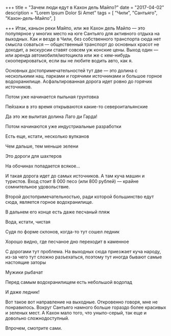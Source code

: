 +++
title = "Зачем люди едут в Кахон дель Майпо?"
date = "2017-04-02"
description = "Lorem Ipsum Dolor Si Amet"
tags = [
    "Чили",
    "Сантьяго",
    "Кахон-дель-Майпо",
]

+++
Итак, каньон реки Майпо, или же Кахон дель Майпо — это популярное у многих место на юге Сантьяго для активного отдыха на выходных. Как и везде в Чили, без собственного транспорта сюда нет смысла соваться — общественный транспорт до основных красот не доходит, а экскурсии ставят совсем уж конские цены. Выход один — или аренда автомобиля/мотоцикла или же с кем-нибудь скооперироваться, если вы не любите водить авто, как я.

Основных достопримечательностей тут две — это долина с несколькими нац. парками и горячими источниками и большое горное водохранилище. Асфальтированная дорога идет ровно до горячих источников.



Потом уже начинается пыльная грунтовка



Пейзажи в это время открываются какие-то североитальянские



Да это же вылитая долина Лаго ди Гарда!



Потом начинаются уже индустриальные разработки



Есть еще, кстати, несколько вулканов



Чем дальше, тем меньше зелени





Это дороги для шахтеров





На обочинах попадается всякое...





И такая дорога идет до самых источников. А там куча машин и туристов. Вход стоит 8 000 песо (или 800 рублей) — крайне сомнительное удовольствие.



Второй достопримечательностью, ради которой большинство едут сюда, является горное водохранилище.



В дальнем его конце есть даже песчаный пляж



Вода, кстати, чистая





Судя по форме склонов, когда-то тут сошел ледник








Хорошо видно, где песчаное дно переходит в каменное



С дорогами тут проблема. На выходных сюда приезжает куча народу, из-за чего тут сложно разъехаться, поэтому тут иногда бывают самые настоящие заторы



Мужики рыбачат



Перед самым водохранилищем есть небольшой водопад



И даже ледник!





Вот такое вот направление на выходные. Откровенно говоря, мне не понравилось. Вокруг Сантьяго намного больше гораздо более красивых и зеленых мест. А Кахон мало того, что уныло-серый, так еще и довольно сложнодоступный.



Впрочем, смотрите сами.
